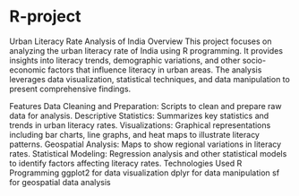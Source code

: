 # R-project
Urban Literacy Rate Analysis of India
Overview
This project focuses on analyzing the urban literacy rate of India using R programming. It provides insights into literacy trends, demographic variations, and other socio-economic factors that influence literacy in urban areas. The analysis leverages data visualization, statistical techniques, and data manipulation to present comprehensive findings.

Features
Data Cleaning and Preparation: Scripts to clean and prepare raw data for analysis.
Descriptive Statistics: Summarizes key statistics and trends in urban literacy rates.
Visualizations: Graphical representations including bar charts, line graphs, and heat maps to illustrate literacy patterns.
Geospatial Analysis: Maps to show regional variations in literacy rates.
Statistical Modeling: Regression analysis and other statistical models to identify factors affecting literacy rates.
Technologies Used
R Programming
ggplot2 for data visualization
dplyr for data manipulation
sf for geospatial data analysis
